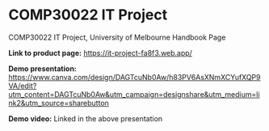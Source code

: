 # COMP30022 IT Project
COMP30022 IT Project, University of Melbourne Handbook Page

**Link to product page:** https://it-project-fa8f3.web.app/

**Demo presentation:** https://www.canva.com/design/DAGTcuNb0Aw/h83PV6AsXNmXCYufXQP9VA/edit?utm_content=DAGTcuNb0Aw&utm_campaign=designshare&utm_medium=link2&utm_source=sharebutton

**Demo video:** Linked in the above presentation




